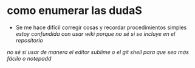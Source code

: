 # como enumerar las dudaS

* Se me hace difícil corregir cosas y recordar procedimientos simples
*estoy confundida con usar wiki porque no sé si se incluye en el repositorio*

*no sé si usar de manera el editor sublime o el git shell para que sea más fácilo o notepadd*






